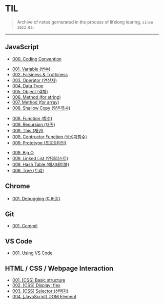# TIL

> Archive of notes gernerated in the process of lifelong learing, `since 2022.09`.

---

## JavaScript

* [000. Coding Convention](https://github.com/j25nkh/TIL/blob/master/JavaScript/style.md)
>
* [001. Variable (변수)](https://github.com/j25nkh/TIL/blob/master/JavaScript/variable.md)
* [002. Falsiness & Truthiness](https://github.com/j25nkh/TIL/blob/master/JavaScript/falsiness.md)
* [003. Operator (연산자)](https://github.com/j25nkh/TIL/blob/master/JavaScript/operator.md)
* [004. Data Type](https://github.com/j25nkh/TIL/blob/master/JavaScript/data_type.md)
* [005. Object (객체)](https://github.com/j25nkh/TIL/blob/master/JavaScript/object.md)
* [006. Method (for string)](https://github.com/j25nkh/TIL/blob/master/JavaScript/method_string.md)
* [007. Method (for array)](https://github.com/j25nkh/TIL/blob/master/JavaScript/method_array.md)
* [008. Shallow Copy (얕은복사)](https://github.com/j25nkh/TIL/blob/master/JavaScript/shallow_copy.md)
>
* [008. Function (함수)](https://github.com/j25nkh/TIL/blob/master/JavaScript/function.md)
* [009. Recursion (재귀)](https://github.com/j25nkh/TIL/blob/master/JavaScript/recursion.md)
* [009. This (재귀)](https://github.com/j25nkh/TIL/blob/master/JavaScript/this.md)
* [009. Contructor Function (생성자함수)](https://github.com/j25nkh/TIL/blob/master/JavaScript/constructor.md)
* [009. Prototype (프로토타입)](https://github.com/j25nkh/TIL/blob/master/JavaScript/prototype.md)
>
* [009. Big O](https://github.com/j25nkh/TIL/blob/master/JavaScript/big_O.md)
* [009. Linked List (연결리스트)](https://github.com/j25nkh/TIL/blob/master/JavaScript/linked_list.md)
* [009. Hash Table (해시테이블)](https://github.com/j25nkh/TIL/blob/master/JavaScript/hash_table.md)
* [009. Tree (트리)](https://github.com/j25nkh/TIL/blob/master/JavaScript/tree.md)

## Chrome
* [001. Debugging (디버깅)](https://github.com/j25nkh/TIL/blob/master/Chrome/debugging.md)

## Git
* [001. Commit](https://github.com/j25nkh/TIL/blob/master/Git/Commit.md)

## VS Code
* [001. Using VS Code](https://github.com/j25nkh/TIL/blob/master/VS_Code/using_VSCode.md)

## HTML / CSS / Webpage Interaction
* [001. [CSS] Basic structure](https://github.com/j25nkh/TIL/blob/master/CSS/Basic_structure.md)
* [002. [CSS] Display: flex](https://github.com/j25nkh/TIL/blob/master/CSS/Display_flex.md)
* [003. [CSS] Selector (선택자)](https://github.com/j25nkh/TIL/blob/master/CSS/Selector.md)
* [004. [JavaScript] DOM Element](https://github.com/j25nkh/TIL/blob/master/Webpage_interaction/DOM_element.md)

